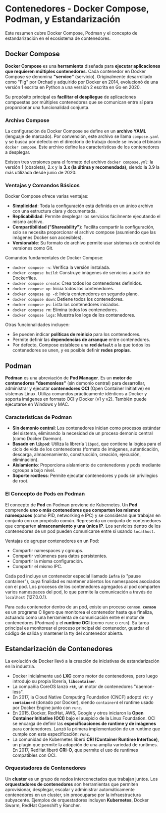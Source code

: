 # Contenedores - Docker Compose, Podman, y Estandarización

Este resumen cubre Docker Compose, Podman y el concepto de estandarización en el ecosistema de contenedores.

## Docker Compose

**Docker Compose** es una **herramienta** diseñada para **ejecutar aplicaciones que requieren múltiples contenedores**. Cada contenedor en Docker Compose se denomina **"service"** (servicio). Originalmente desarrollado como "Fig" por Orchad y adquirido por Docker en 2014, evolucionó de una versión 1 escrita en Python a una versión 2 escrita en Go en 2020.

Su propósito principal es **facilitar el despliegue** de aplicaciones compuestas por múltiples contenedores que se comunican entre sí para proporcionar una funcionalidad conjunta.

### Archivo Compose

La configuración de Docker Compose se define en un **archivo YAML** (lenguaje de marcado). Por convención, este archivo se llama `compose.yaml` y se busca por defecto en el directorio de trabajo donde se invoca el binario `docker compose`. Este archivo define las características de los contenedores a desplegar.

Existen tres versiones para el formato del archivo `docker compose.yml`: la versión 1 (obsoleta), 2.x y la **3.x (la última y recomendada)**, siendo la 3.9 la más utilizada desde junio de 2020.

### Ventajas y Comandos Básicos

Docker Compose ofrece varias ventajas:

* **Simplicidad**: Toda la configuración está definida en un único archivo con una estructura clara y documentada.
* **Replicabilidad**: Permite desplegar los servicios fácilmente ejecutando el mismo archivo.
* **Compartibilidad ("Shareability")**: Facilita compartir la configuración, solo se necesita proporcionar el archivo compose (asumiendo que las imágenes Docker son accesibles).
* **Versionable**: Su formato de archivo permite usar sistemas de control de versiones como Git.

Comandos fundamentales de Docker Compose:

* `docker compose -v`: Verifica la versión instalada.
* `docker compose build`: Construye imágenes de servicios a partir de Dockerfiles.
* `docker compose create`: Crea todos los contenedores definidos.
* `docker compose up`: Inicia todos los contenedores.
* `docker compose up -d`: Inicia contenedores en segundo plano.
* `docker compose down`: Detiene todos los contenedores.
* `docker compose ps`: Lista los contenedores iniciados.
* `docker compose rm`: Elimina todos los contenedores.
* `docker compose logs`: Muestra los logs de los contenedores.

Otras funcionalidades incluyen:

* Se pueden indicar **políticas de reinicio** para los contenedores.
* Permite definir las **dependencias de arranque** entre contenedores.
* Por defecto, Compose establece una **red `default`** a la que todos los contenedores se unen, y es posible definir **redes propias**.

## Podman

**Podman** es una abreviación de **Pod Manager**. Es un **motor de contenedores "daemonless"** (sin demonio central) para desarrollar, administrar y ejecutar **contenedores OCI** (Open Container Initiative) en sistemas Linux. Utiliza comandos prácticamente idénticos a Docker y soporta imágenes en formato OCI y Docker (v1 y v2). También puede ejecutarse en Windows y MAC.

### Características de Podman

* **Sin demonio central**: Los contenedores inician como procesos estándar del sistema, eliminando la necesidad de un proceso demonio central (como Docker Daemon).
* **Basado en `libpod`**: Utiliza la librería `libpod`, que contiene la lógica para el ciclo de vida de los contenedores (formato de imágenes, autenticación, descarga, almacenamiento, construcción, creación, ejecución, eliminación).
* **Aislamiento**: Proporciona aislamiento de contenedores y pods mediante cgroups a bajo nivel.
* **Soporte rootless**: Permite ejecutar contenedores y pods sin privilegios de root.

### El Concepto de Pods en Podman

El concepto de **Pod** en Podman proviene de Kubernetes. Un **Pod** comprende **uno o más contenedores que comparten los mismos namespaces** (como PID, networking e IPC) y se consideran que trabajan en conjunto con un propósito común. Representa un conjunto de contenedores que comparten **almacenamiento y una única IP**. Los servicios dentro de los contenedores de un pod pueden comunicarse entre sí usando `localhost`.

Ventajas de agrupar contenedores en un Pod:

* Compartir namespaces y cgroups.
* Compartir volúmenes para datos persistentes.
* Compartir la misma configuración.
* Compartir el mismo IPC.

Cada pod incluye un contenedor especial llamado **`infra`** (o "pause container"), cuya finalidad es mantener abiertos los namespaces asociados con el pod. Los procesos de los contenedores agregados al pod comparten varios namespaces del pod, lo que permite la comunicación a través de `localhost` (127.0.0.1).

Para cada contenedor dentro de un pod, existe un proceso `conmon`. **`conmon`** es un programa C ligero que monitorea el contenedor hasta que finaliza, actuando como una herramienta de comunicación entre el motor de contenedores (Podman) y el **runtime OCI** (como `runc` o `crun`). Su tarea principal es monitorear el proceso principal del contenedor, guardar el código de salida y mantener la tty del contenedor abierta.

## Estandarización de Contenedores

La evolución de Docker llevó a la creación de iniciativas de estandarización en la industria.

* Docker inicialmente usó **LXC** como motor de contenedores, pero luego introdujo su propia librería, **`libcontainer`**.
* La compañía CoreOS lanzó **`rkt`**, un motor de contenedores "daemon-less".
* En 2017, la Cloud Native Computing Foundation (CNCF) adoptó `rkt` y **`containerd`** (donado por Docker), siendo `containerd` el runtime usado por Docker Engine junto con `runc`.
* En 2015, Docker, RedHat, AWS, Google y otros iniciaron la **Open Container Initiative (OCI)** bajo el auspicio de la Linux Foundation. OCI se encarga de definir las **especificaciones de runtime y de imágenes** para contenedores. Lanzó la primera implementación de un runtime que cumple con esta especificación: **`runc`**.
* La comunidad de Kubernetes liberó **CRI (Container Runtime Interface)**, un plugin que permite la adopción de una amplia variedad de runtimes. En 2017, RedHat liberó **CRI-O**, que permite el uso de runtimes compatibles con OCI.

### Orquestadores de Contenedores

Un **cluster** es un grupo de nodos interconectados que trabajan juntos. Los **orquestadores de contenedores** son herramientas que permiten aprovisionar, desplegar, escalar y administrar automáticamente contenedores en un cluster, sin preocuparse por la infraestructura subyacente. Ejemplos de orquestadores incluyen **Kubernetes**, Docker Swarm, RedHat Openshift y Rancher.
